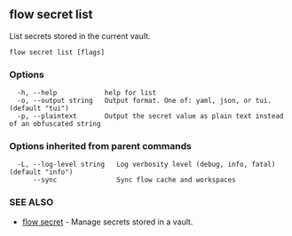 ## flow secret list

List secrets stored in the current vault.

```
flow secret list [flags]
```

### Options

```
  -h, --help            help for list
  -o, --output string   Output format. One of: yaml, json, or tui. (default "tui")
  -p, --plaintext       Output the secret value as plain text instead of an obfuscated string
```

### Options inherited from parent commands

```
  -L, --log-level string   Log verbosity level (debug, info, fatal) (default "info")
      --sync               Sync flow cache and workspaces
```

### SEE ALSO

* [flow secret](flow_secret.md)	 - Manage secrets stored in a vault.

